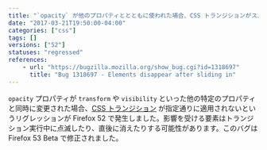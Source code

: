 ```yaml
---
title: "`opacity` が他のプロパティととともに使われた場合、CSS トランジションがスムーズに動かない場合があります"
date: "2017-03-21T19:50:00-04:00"
categories: ["css"]
tags: []
versions: ["52"]
statuses: "regressed"
references:
    - url: "https://bugzilla.mozilla.org/show_bug.cgi?id=1318697"
      title: "Bug 1318697 - Elements disappear after sliding in"
---
```

`opacity` プロパティが `transform` や `visibility` といった他の特定のプロパティと同時に変更された場合、[CSS トランジション](https://developer.mozilla.org/ja/docs/Web/CSS/CSS_Transitions) が指定通りに適用されないというリグレッションが Firefox 52 で発生しました。影響を受ける要素はトランジション実行中に点滅したり、直後に消えたりする可能性があります。このバグは Firefox 53 Beta で修正されました。
